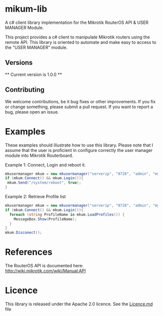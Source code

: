 mikum-lib
=========

A c# client library implementation for the Mikrotik RouterOS API & USER MANAGER Module. 

This project provides a c# client to manipulate Mikrotik routers using the remote API. This library is oriented to automate and make easy to access to the "USER MANAGER" module.

Versions
--------

** Current version is 1.0.0 **


Contributing
------------

We welcome contributions, be it bug fixes or other improvements. If you fix or change something, please submit a pull request. If you want to report a bug, please open an issue. 


Examples
========

These examples should illustrate how to use this library. Please note that I assume that the user is proficient in configure correctly the user manager module into Mikrotik Routerboard.

Example 1: Connect, Login and reboot it. 

```c#
mkusermanager mkum = new mkusermanager("serverip", "8728", "admin", "mypassword");
if (mkum.Connect() && mkum.Login()){
 mkum.Send("/system/reboot", true);
}
```

Example 2: Retrieve Profile list

```c#
mkusermanager mkum = new mkusermanager("serverip", "8728", "admin", "mypassword");
if (mkum.Connect() && mkum.Login()){
  foreach (string ProfileName in mkum.LoadProfiles()) {
	MessageBox.Show(ProfileName);
  }
}
mkum.Disconect(); 

```

References
==========

The RouterOS API is documented here: http://wiki.mikrotik.com/wiki/Manual:API

Licence
=======

This library is released under the Apache 2.0 licence. See the [Licence.md](Licence.md) file